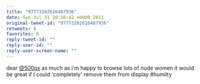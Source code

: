 ```yaml
---
title: "97773202616487936"
date: Sun Jul 31 20:58:42 +0000 2011
original-tweet-id: "97773202616487936"
retweets: 0
favorites: 0
reply-tweet-id: ""
reply-user-id: ""
reply-user-screen-name: ""
---
```

dear <a href="https://twitter.com/500px">@500px</a> as much as i'm happy to browse lots of nude women it would be great if I could 'completely' remove them from display #humilty
